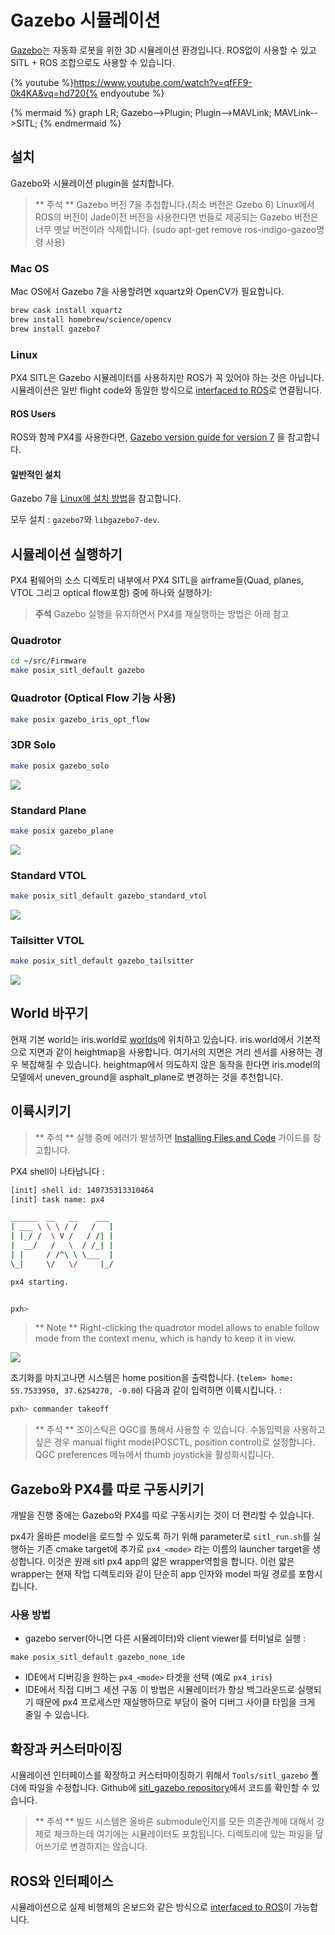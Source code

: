 # Gazebo 시뮬레이션

[Gazebo](http://gazebosim.org)는 자동화 로봇을 위한 3D 시뮬레이션 환경입니다. ROS없이 사용할 수 있고 SITL + ROS 조합으로도 사용할 수 있습니다.

{% youtube %}https://www.youtube.com/watch?v=qfFF9-0k4KA&vq=hd720{% endyoutube %}


{% mermaid %}
graph LR;
  Gazebo-->Plugin;
  Plugin-->MAVLink;
  MAVLink-->SITL;
{% endmermaid %}

## 설치

Gazebo와 시뮬레이션 plugin을 설치합니다.

> ** 주석 ** Gazebo 버전 7을 추첩합니다.(최소 버전은 Gzebo 6) Linux에서 ROS의 버전이 Jade이전 버전을 사용한다면 번들로 제공되는 Gazebo 버전은 너무 옛날 버전이라 삭제합니다. (sudo apt-get remove ros-indigo-gazeo명령 사용)

### Mac OS

Mac OS에서 Gazebo 7을 사용할려면 xquartz와 OpenCV가 필요합니다.

```sh
brew cask install xquartz
brew install homebrew/science/opencv
brew install gazebo7
```

### Linux

PX4 SITL은 Gazebo 시뮬레이터를 사용하지만 ROS가 꼭 있어야 하는 것은 아닙니다. 시뮬레이션은 일반 flight code와 동일한 방식으로 [interfaced to ROS](simulation-ros-interface.md)로 연결됩니다.

#### ROS Users

ROS와 함께 PX4를 사용한다면, [Gazebo version guide for version 7](http://gazebosim.org/tutorials?tut=ros_wrapper_versions#Gazebo7.xseries) 을 참고합니다.

#### 일반적인 설치

Gazebo 7을 [Linux에 설치 방법](http://gazebosim.org/tutorials?tut=install_ubuntu&ver=7.0&cat=install)을 참고합니다.

모두 설치 : `gazebo7`와 `libgazebo7-dev`.

## 시뮬레이션 실행하기

PX4 펌웨어의 소스 디렉토리 내부에서 PX4 SITL을 airframe들(Quad, planes, VTOL 그리고 optical flow포함) 중에 하나와 실행하기:

> **주석** Gazebo 실행을 유지하면서 PX4를 재실행하는 방법은 아래 참고

### Quadrotor

```sh
cd ~/src/Firmware
make posix_sitl_default gazebo
```

### Quadrotor (Optical Flow 기능 사용)

```sh
make posix gazebo_iris_opt_flow
```

### 3DR Solo

```sh
make posix gazebo_solo
```

![](/assets/gazebo_solo.png)

### Standard Plane

```sh
make posix gazebo_plane
```

![](/assets/gazebo_plane.png)

### Standard VTOL

```sh
make posix_sitl_default gazebo_standard_vtol
```

![](/assets/gazebo_standard_vtol.png)

### Tailsitter VTOL

```sh
make posix_sitl_default gazebo_tailsitter
```

![](/assets/gazebo_tailsitter.png)

## World 바꾸기

현재 기본 world는 iris.world로  [worlds](https://github.com/PX4/sitl_gazebo/tree/367ab1bf55772c9e51f029f34c74d318833eac5b/worlds)에 위치하고 있습니다. iris.world에서 기본적으로 지면과 같이 heightmap을 사용합니다. 여기서의 지면은 거리 센서를 사용하는 경우 복잡해질 수 있습니다. heightmap에서 의도하지 않은 동작을 한다면 iris.model의 모델에서 uneven_ground을 asphalt_plane로 변경하는 것을 추천합니다.

## 이륙시키기

> ** 주석 ** 실행 중에 에러가 발생하면 [Installing Files and Code](http://dev.px4.io/starting-installing-mac.html) 가이드를 참고합니다.

PX4 shell이 나타납니다 :

```sh
[init] shell id: 140735313310464
[init] task name: px4

______  __   __    ___
| ___ \ \ \ / /   /   |
| |_/ /  \ V /   / /| |
|  __/   /   \  / /_| |
| |     / /^\ \ \___  |
\_|     \/   \/     |_/

px4 starting.


pxh>
```

> ** Note ** Right-clicking the quadrotor model allows to enable follow mode from the context menu, which is handy to keep it in view.

![](images/sim/gazebo.png)

초기화를 마치고나면 시스템은 home position을 출력합니다. (`telem> home: 55.7533950, 37.6254270, -0.00`) 다음과 같이 입력하면 이륙시킵니다. :

```sh
pxh> commander takeoff
```

> ** 주석 ** 조이스틱은 QGC를 통해서 사용할 수 있습니다. 수동입력을 사용하고 싶은 경우 manual flight mode(POSCTL, position control)로 설정합니다. QGC preferences 메뉴에서 thumb joystick을 활성화시킵니다.

## Gazebo와 PX4를 따로 구동시키기

개발을 진행 중에는 Gazebo와 PX4를 따로 구동시키는 것이 더 편리할 수 있습니다.

px4가 올바른 model을 로드할 수 있도록 하기 위해 parameter로 `sitl_run.sh`를 실행하는 기존 cmake target에 추가로 `px4_<mode>` 라는 이름의 launcher target을 생성합니다. 이것은 원래 sitl px4 app의 얇은 wrapper역할을 합니다. 이런 얇은 wrapper는 현재 작업 디렉토리와 같이 단순히 app 인자와 model 파일 경로를 포함시킵니다.

### 사용 방법

  * gazebo server(아니면 다른 시뮬레이터)와 client viewer를 터미널로 실행 :
```
make posix_sitl_default gazebo_none_ide
```
  * IDE에서 디버깅을 원하는 `px4_<mode>` 타겟을 선택 (예로 `px4_iris`)
  * IDE에서 직접 디버그 세션 구동
이 방법은 시뮬레이터가 항상 백그라운드로 실행되기 때문에 px4 프로세스만 재실행하므로 부담이 줄어 디버그 사이클 타임을 크게 줄일 수 있습니다.

## 확장과 커스터마이징

시뮬레이션 인터페이스를 확장하고 커스터마이징하기 위해서 `Tools/sitl_gazebo` 폴더에 파일을 수정합니다. Github에 [sitl_gazebo repository](https://github.com/px4/sitl_gazebo)에서 코드를 확인할 수 있습니다.

> ** 주석 ** 빌드 시스템은 올바른 submodule인지를 모든 의존관계에 대해서 강제로 체크하는데 여기에는 시뮬레이터도 포함됩니다. 디렉토리에 있는 파일을 덮어쓰기로 변경하지는 않습니다.

## ROS와 인터페이스

시뮬레이션으로 실제 비행체의 온보드와 같은 방식으로 [interfaced to ROS](simulation-ros-interface.md)이 가능합니다.
